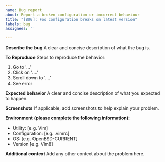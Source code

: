 ```yaml
---
name: Bug report
about: Report a broken configuration or incorrect behaviour
title: "[BUG]: Foo configuration breaks on latest version"
labels: bug
assignees: ''

---
```


**Describe the bug**
A clear and concise description of what the bug is.

**To Reproduce**
Steps to reproduce the behavior:
1. Go to '...'
2. Click on '....'
3. Scroll down to '....'
4. See error

**Expected behavior**
A clear and concise description of what you expected to happen.

**Screenshots**
If applicable, add screenshots to help explain your problem.

**Environment (please complete the following information):**
 - Utility: [e.g. Vim]
 - Configuration: [e.g. .vimrc]
 - OS: [e.g. OpenBSD-CURRENT]
 - Version [e.g. Vim8]

**Additional context**
Add any other context about the problem here.
